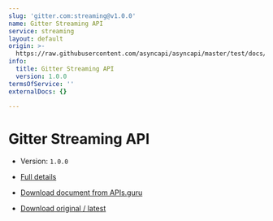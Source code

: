 ```yaml
---
slug: 'gitter.com:streaming@v1.0.0'
name: Gitter Streaming API
service: streaming
layout: default
origin: >-
  https://raw.githubusercontent.com/asyncapi/asyncapi/master/test/docs/gitter-streaming.yml
info:
  title: Gitter Streaming API
  version: 1.0.0
termsOfService: ''
externalDocs: {}

---
```

# Gitter Streaming API

* Version: `1.0.0`
* [Full details](../html/gitter.com:streaming@v1.0.0.html)





* [Download document from APIs.guru](https://raw.githubusercontent.com/APIs-guru/asyncapi-directory/master/docs/APIs/gitter.com%3Astreaming%40v1.0.0.yaml)
* [Download original / latest](https://raw.githubusercontent.com/asyncapi/asyncapi/master/test/docs/gitter-streaming.yml)

<script type="application/ld+json">
{
  "@context": "http://schema.org/",
  "@type": "WebAPI",

  "documentation": "",

  "name": "Gitter Streaming API"
}
</script>

